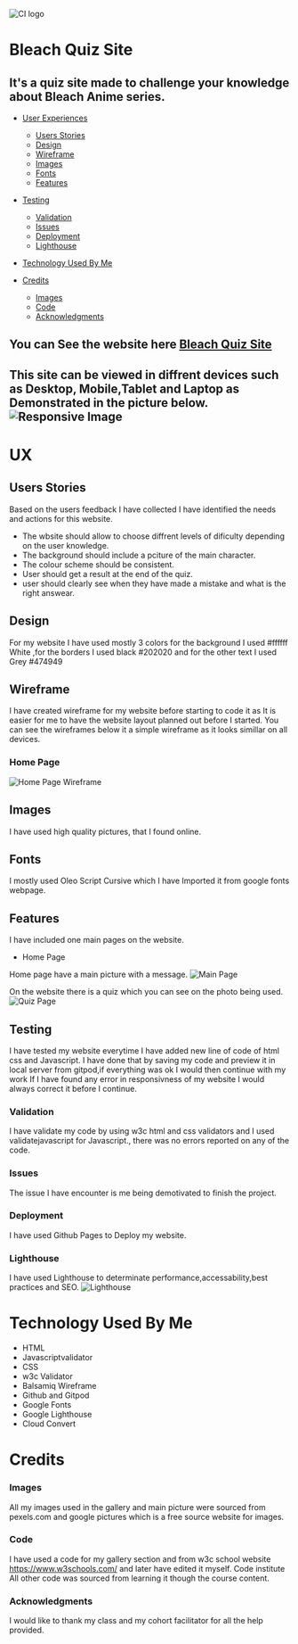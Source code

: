 ![CI logo](https://codeinstitute.s3.amazonaws.com/fullstack/ci_logo_small.png) 
# Bleach Quiz Site

## It's a quiz site made to challenge your knowledge about Bleach Anime series.
* [User Experiences](#ux)
    * [Users Stories](#users-stories)
    * [Design](#design)
    * [Wireframe](#wireframe)
    * [Images](#images)
    * [Fonts](#fonts)
    * [Features](#features)

* [Testing](#testing)
    * [Validation](#validation)
    * [Issues](#issues)
    * [Deployment](#deployment)
    * [Lighthouse](#lighthouse)

* [Technology Used By Me](#technology-used-by-me)

* [Credits](#credits)
    * [Images](#images)
    * [Code](#code)
    * [Acknowledgments](#acknowledgments)

## You can See the website here [Bleach Quiz Site](https://wojtekk304.github.io/PP2_Quiz/)

## This site can be viewed in diffrent devices such as Desktop, Mobile,Tablet and Laptop as Demonstrated in the picture below. ![Responsive Image](assets/images/pp2_responsive.png)


# UX

## Users Stories
Based on the users feedback I have collected I have identified the needs and actions for this website.

* The wbsite should allow to choose diffrent levels of dificulty depending on the user knowledge.
* The background should include a pciture of the main character.
* The colour scheme should be consistent.
* User should get a result at the end of the quiz.
* user should clearly see when they have made a mistake and what is the right answear.
## Design 
For my website I have used mostly 3 colors for the background I used #ffffff White ,for the borders I used black #202020 and for the other text I used Grey #474949

## Wireframe
I have created wireframe for my website before starting to code it as It is easier for me to have the website layout planned out before I started. You can see the wireframes below it a  simple wireframe as it looks simillar on all devices.

### Home Page
![Home Page Wireframe](assets/images/wireframe.png)


## Images 
I have used high quality pictures, that I found online.

## Fonts
I mostly used Oleo Script Cursive which I have Imported it from google fonts webpage.

## Features
I have included one main pages on the website.

* Home Page

Home page have a main picture with a message.
![Main Page](assets/images/main_page.png)

On the website there is a quiz which you can see on the photo being used.
![Quiz Page](assets/images/quiz_working.png)


## Testing
I have tested my website everytime I have added new line of code of html css and Javascript.
I have done that by saving my code and preview it in local server from gitpod,if everything was ok I would then continue with my work If I have found any error in responsivness of my website I would always correct it before I continue.

### Validation
I have validate my code by using w3c html and css validators and I used validatejavascript for Javascript., there was no errors reported on any of the code.

### Issues
The issue I have encounter is me being demotivated to finish the project.
### Deployment
I have used Github Pages to Deploy my website.

### Lighthouse
I have used Lighthouse to determinate performance,accessability,best practices and SEO.
![Lighthouse](assets/images/lighthouse.png)


# Technology Used By Me

* HTML
* Javascriptvalidator
* CSS
* w3c Validator
* Balsamiq Wireframe
* Github and Gitpod
* Google Fonts
* Google Lighthouse
* Cloud Convert

# Credits

### Images
All my images used in the gallery and main picture were sourced from pexels.com and google pictures which is a free source website for images.

### Code
I have used a code for my gallery section and from w3c school website https://www.w3schools.com/ and later have edited it myself.
Code institute All other code was sourced from learning it though the course content.

### Acknowledgments

I would like to thank my class and my cohort facilitator for all the help provided.
